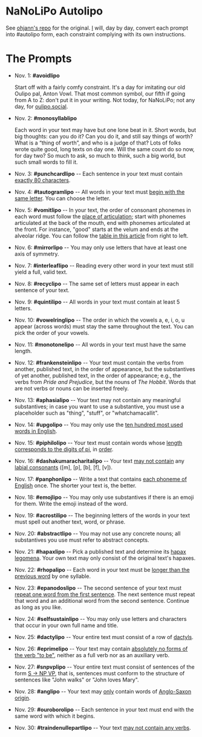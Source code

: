 # NaNoLiPo Autolipo
See [ohjann's repo](https://github.com/ojahnn/NaNoLiPo2018) for the original. [I](https://oulipo.social/@mlc) will, day by day, convert each prompt into #autolipo form, each constraint complying with its own instructions.

# The Prompts
* Nov. 1: **#avoidlipo**

    Start off with a fairly comfy constraint. It's a day for imitating our old Oulipo pal, Anton Vowl. That most common symbol, our fifth if going from A to Z: don't put it in your writing. Not today, for NaNoLiPo; not any day, for [oulipo.social](https://oulipo.social/).

* Nov. 2: **#monosyllablipo**

    Each word in your text may have but one lone beat in it. Short words, but big thoughts: can you do it? Can you do it, and still say things of worth? What is a “thing of worth”, and who is a judge of that? Lots of folks wrote quite good, long texts on day one. Will the same count do so now, for day two? So much to ask, so much to think, such a big world, but such small words to fill it.

* Nov. 3: **#punchcardlipo** -- Each sentence in your text must contain [exactly 80 characters](https://en.wikipedia.org/wiki/Punched_card#IBM_80-column_punched_card_format_and_character_codes).
* Nov. 4: **#tautogramlipo** -- All words in your text must [begin with the same letter](https://en.wikipedia.org/wiki/Tautogram). You can choose the letter.
* Nov. 5: **#vomitlipo** -- In your text, the order of consonant phonemes in each word must follow the [place of articulation](https://en.wikipedia.org/wiki/English_phonology); start with phonemes articulated at the back of the mouth, end with phonemes articulated at the front. For instance, "good" starts at the velum and ends at the alveolar ridge. You can follow the [table in this article](https://en.wikipedia.org/wiki/English_phonology#Consonants) from right to left.
* Nov. 6: **#mirrorlipo** -- You may only use letters that have at least one axis of symmetry.
* Nov. 7: **#interleaflipo** -- Reading every other word in your text must still yield a full, valid text.
* Nov. 8: **#recyclipo** -- The same set of letters must appear in each sentence of your text.
* Nov. 9: **#quintilipo** -- All words in your text must contain at least 5 letters.
* Nov. 10: **#vowelringlipo** -- The order in which the vowels a, e, i, o, u appear (across words) must stay the same throughout the text. You can pick the order of your vowels.
* Nov. 11: **#monotonelipo** -- All words in your text must have the same length.
* Nov. 12: **#frankensteinlipo** -- Your text must contain the verbs from another, published text, in the order of appearance, but the substantives of yet another, published text, in the order of appearance; e.g., the verbs from _Pride and Prejudice_, but the nouns of _The Hobbit_. Words that are not verbs or nouns can be inserted freely.
* Nov. 13: **#aphasialipo** -- Your text may not contain any meaningful substantives; in case you want to use a substantive, you must use a placeholder such as "thing", "stuff", or "whatchamacallit".
* Nov. 14: **#upgolipo** -- You may only use the [ten hundred most used words in English](http://splasho.com/upgoer5/).
* Nov. 15: **#piphilolipo** -- Your text must contain words whose [length corresponds to the digits of pi](https://en.wikipedia.org/wiki/Piphilology), in [order](https://en.wikipedia.org/wiki/Pilish).
* Nov. 16: **#dashakumaracharitalipo** -- Your text [may not contain](https://en.wikipedia.org/wiki/Dashakumaracharita) any [labial consonants](https://en.wikipedia.org/wiki/Labial_consonant) ([m], [p], [b], [f], [v]).
* Nov. 17: **#panphonlipo** -- Write a text that contains [each phoneme of English](https://en.wikipedia.org/wiki/English_phonology) once. The shorter your text is, the better.
* Nov. 18: **#emojlipo** -- You may only use substantives if there is an emoji for them. Write the emoji instead of the word.
* Nov. 19: **#acrostilipo** -- The beginning letters of the words in your text must spell out another text, word, or phrase.
* Nov. 20: **#abstractlipo** -- You may not use any concrete nouns; all substantives you use must refer to abstract concepts.
* Nov. 21: **#hapaxlipo** -- Pick a published text and determine its [hapax legomena](https://en.wikipedia.org/wiki/Hapax_legomenon). Your own text may only consist of the original text's hapaxes.
* Nov. 22: **#rhopalipo** -- Each word in your text must be [longer than the previous word](https://www.merriam-webster.com/dictionary/rhopalic) by one syllable.
* Nov. 23: **#epanodoslipo** -- The second sentence of your text must [repeat one word from the first sentence](https://en.wikipedia.org/wiki/Epanodos). The next sentence must repeat that word and an additional word from the second sentence. Continue as long as you like.
* Nov. 24: **#selfsustainlipo** -- You may only use letters and characters that occur in your own full name and title.
* Nov. 25: **#dactylipo** -- Your entire text must consist of a row of [dactyls](https://en.wikipedia.org/wiki/Dactyl_(poetry)).
* Nov. 26: **#eprimelipo** -- Your text may contain [absolutely no forms of the verb "to be"](https://en.wikipedia.org/wiki/E-Prime), neither as a full verb nor as an auxiliary verb.
* Nov. 27: **#snpvplipo** -- Your entire text must consist of sentences of the form [S -> NP VP](https://en.wikipedia.org/wiki/Phrase_structure_rules), that is, sentences must conform to the structure of sentences like "John walks" or "John loves Mary".
* Nov. 28: **#anglipo** -- Your text may [only](https://en.wikipedia.org/wiki/Linguistic_purism_in_English) contain words of [Anglo-Saxon origin](https://en.wikipedia.org/wiki/List_of_English_words_of_Anglo-Saxon_origin).
* Nov. 29: **#ouroborolipo** -- Each sentence in your text must end with the same word with which it begins.
* Nov. 30: **#traindenullepartlipo** -- Your text [may not contain any verbs](https://en.wikipedia.org/wiki/Le_Train_de_Nulle_Part).
